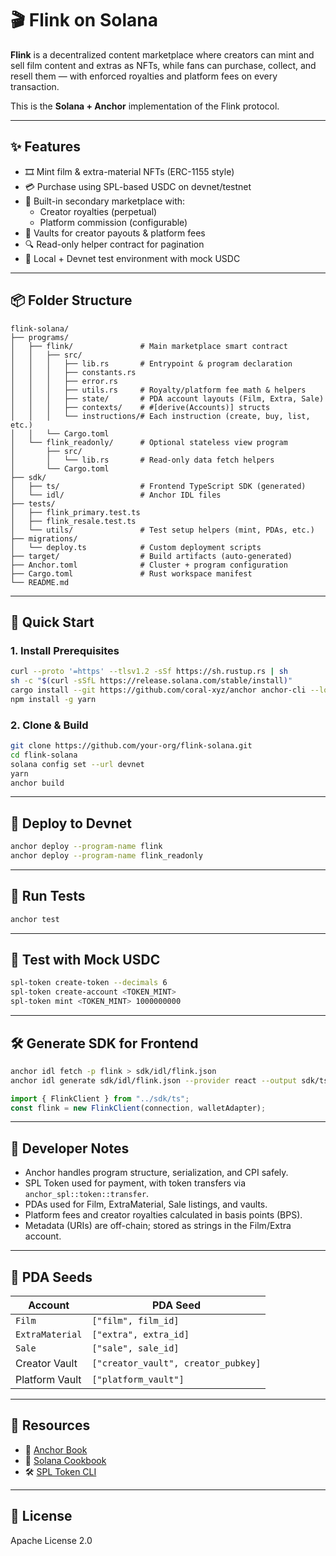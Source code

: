 # 🎬 Flink on Solana

**Flink** is a decentralized content marketplace where creators can mint and sell film content and extras as NFTs, while fans can purchase, collect, and resell them — with enforced royalties and platform fees on every transaction.

This is the **Solana + Anchor** implementation of the Flink protocol.

---

## ✨ Features

- 🎞️ Mint film & extra-material NFTs (ERC-1155 style)
- 💳 Purchase using SPL-based USDC on devnet/testnet
- 🔁 Built-in secondary marketplace with:
  - Creator royalties (perpetual)
  - Platform commission (configurable)
- 💼 Vaults for creator payouts & platform fees
- 🔍 Read-only helper contract for pagination
- 🧪 Local + Devnet test environment with mock USDC

---

## 📦 Folder Structure

```
flink-solana/
├── programs/
│   ├── flink/               # Main marketplace smart contract
│   │   ├── src/
│   │   │   ├── lib.rs       # Entrypoint & program declaration
│   │   │   ├── constants.rs
│   │   │   ├── error.rs
│   │   │   ├── utils.rs     # Royalty/platform fee math & helpers
│   │   │   ├── state/       # PDA account layouts (Film, Extra, Sale)
│   │   │   ├── contexts/    # #[derive(Accounts)] structs
│   │   │   └── instructions/# Each instruction (create, buy, list, etc.)
│   │   └── Cargo.toml
│   └── flink_readonly/      # Optional stateless view program
│       ├── src/
│       │   └── lib.rs       # Read-only data fetch helpers
│       └── Cargo.toml
├── sdk/
│   ├── ts/                  # Frontend TypeScript SDK (generated)
│   └── idl/                 # Anchor IDL files
├── tests/
│   ├── flink_primary.test.ts
│   ├── flink_resale.test.ts
│   └── utils/               # Test setup helpers (mint, PDAs, etc.)
├── migrations/
│   └── deploy.ts            # Custom deployment scripts
├── target/                  # Build artifacts (auto-generated)
├── Anchor.toml              # Cluster + program configuration
├── Cargo.toml               # Rust workspace manifest
└── README.md
```

---

## 🚀 Quick Start

### 1. Install Prerequisites

```bash
curl --proto '=https' --tlsv1.2 -sSf https://sh.rustup.rs | sh
sh -c "$(curl -sSfL https://release.solana.com/stable/install)"
cargo install --git https://github.com/coral-xyz/anchor anchor-cli --locked
npm install -g yarn
```

### 2. Clone & Build

```bash
git clone https://github.com/your-org/flink-solana.git
cd flink-solana
solana config set --url devnet
yarn
anchor build
```

---

## 📡 Deploy to Devnet

```bash
anchor deploy --program-name flink
anchor deploy --program-name flink_readonly
```

---

## 🧪 Run Tests

```bash
anchor test
```

---

## 🔁 Test with Mock USDC

```bash
spl-token create-token --decimals 6
spl-token create-account <TOKEN_MINT>
spl-token mint <TOKEN_MINT> 1000000000
```

---

## 🛠️ Generate SDK for Frontend

```bash
anchor idl fetch -p flink > sdk/idl/flink.json
anchor idl generate sdk/idl/flink.json --provider react --output sdk/ts
```

```ts
import { FlinkClient } from "../sdk/ts";
const flink = new FlinkClient(connection, walletAdapter);
```

---

## 🧠 Developer Notes

- Anchor handles program structure, serialization, and CPI safely.
- SPL Token used for payment, with token transfers via `anchor_spl::token::transfer`.
- PDAs used for Film, ExtraMaterial, Sale listings, and vaults.
- Platform fees and creator royalties calculated in basis points (BPS).
- Metadata (URIs) are off-chain; stored as strings in the Film/Extra account.

---

## 🔐 PDA Seeds

| Account | PDA Seed |
|---------|----------|
| `Film` | `["film", film_id]` |
| `ExtraMaterial` | `["extra", extra_id]` |
| `Sale` | `["sale", sale_id]` |
| Creator Vault | `["creator_vault", creator_pubkey]` |
| Platform Vault | `["platform_vault"]` |

---

## 📎 Resources

- 📘 [Anchor Book](https://book.anchor-lang.com)
- 🧠 [Solana Cookbook](https://solanacookbook.com)
- 🛠 [SPL Token CLI](https://spl.solana.com/token)

---

## 📄 License

Apache License 2.0